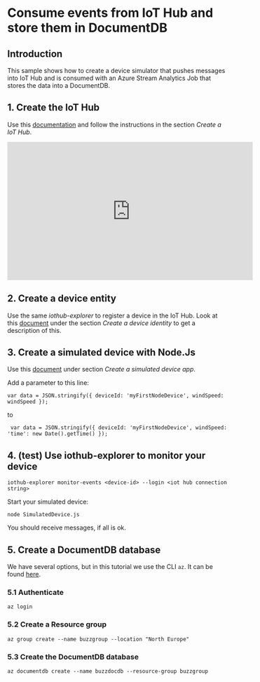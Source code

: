 # Consume events from IoT Hub and store them in DocumentDB #
## Introduction ##
This sample shows how to create a device simulator that pushes messages into IoT Hub and is consumed with an Azure Stream Analytics Job that stores the data into a DocumentDB.

## 1. Create the IoT Hub
Use this [documentation](https://docs.microsoft.com/en-us/azure/iot-hub/iot-hub-node-node-getstarted) and follow the instructions in the section *Create a IoT Hub*.

<iframe width="560" height="315" src="https://www.youtube.com/embed/U8iku11V9oQ" frameborder="0" allowfullscreen></iframe>

## 2. Create a device entity
Use the same *iothub-explorer* to register a device in the IoT Hub. Look at this [document](https://docs.microsoft.com/en-us/azure/iot-hub/iot-hub-node-node-twin-getstarted) under the section *Create a device identity* to get a description of this.

## 3. Create a simulated device with Node.Js
Use this [document](https://docs.microsoft.com/en-us/azure/iot-hub/iot-hub-node-node-getstarted) under section *Create a simulated device app*.

Add a parameter to this line:

    var data = JSON.stringify({ deviceId: 'myFirstNodeDevice', windSpeed: windSpeed });
 to

     var data = JSON.stringify({ deviceId: 'myFirstNodeDevice', windSpeed: windSpeed, 'time': new Date().getTime() });

## 4. (test) Use iothub-explorer to monitor your device

    iothub-explorer monitor-events <device-id> --login <iot hub connection string>

Start your simulated device:

    node SimulatedDevice.js

You should receive messages, if all is ok.

## 5. Create a DocumentDB database
We have several options, but in this tutorial we use the  CLI `az`. It can be found [here](https://docs.microsoft.com/en-us/cli/azure/install-azure-cli).

### 5.1 Authenticate
    az login

### 5.2 Create a Resource group
    az group create --name buzzgroup --location "North Europe"

### 5.3 Create the DocumentDB database
    az documentdb create --name buzzdocdb --resource-group buzzgroup




